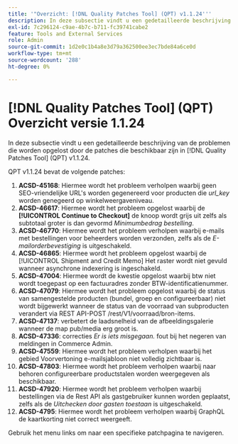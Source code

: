 ```yaml
---
title: '"Overzicht: [!DNL Quality Patches Tool] (QPT) v1.1.24'''
description: In deze subsectie vindt u een gedetailleerde beschrijving van de problemen die worden opgelost door de patches die beschikbaar zijn in [!DNL Quality Patches Tool] (QPT) v1.1.24.
exl-id: 7c296124-c9ae-4b7c-b711-fc39741cabe2
feature: Tools and External Services
role: Admin
source-git-commit: 1d2e0c1b4a8e3d79a362500ee3ec7bde84a6ce0d
workflow-type: tm+mt
source-wordcount: '288'
ht-degree: 0%

---
```


# [!DNL Quality Patches Tool] (QPT) Overzicht versie 1.1.24

In deze subsectie vindt u een gedetailleerde beschrijving van de problemen die worden opgelost door de patches die beschikbaar zijn in [!DNL Quality Patches Tool] (QPT) v1.1.24.

QPT v1.1.24 bevat de volgende patches:

1. **ACSD-45168**: Hiermee wordt het probleem verholpen waarbij geen SEO-vriendelijke URL&#39;s worden gegenereerd voor producten die *url_key* worden genegeerd op winkelweergaveniveau.
1. **ACSD-46617**: Hiermee wordt het probleem opgelost waarbij de **[!UICONTROL Continue to Checkout]** de knoop wordt grijs uit zelfs als subtotaal groter is dan gevormd *Minimumbedrag bestelling*.
1. **ACSD-46770**: Hiermee wordt het probleem verholpen waarbij e-mails met bestellingen voor beheerders worden verzonden, zelfs als de *E-mailorderbevestiging* is uitgeschakeld.
1. **ACSD-46865**: Hiermee wordt het probleem opgelost waarbij de [!UICONTROL Shipment and Credit Memo] Het raster wordt niet gevuld wanneer asynchrone indexering is ingeschakeld.
1. **ACSD-47004**: Hiermee wordt de kwestie opgelost waarbij btw niet wordt toegepast op een factuuradres zonder BTW-identificatienummer.
1. **ACSD-47079**: Hiermee wordt het probleem opgelost waarbij de status van samengestelde producten (bundel, groep en configureerbaar) niet wordt bijgewerkt wanneer de status van de voorraad van subproducten verandert via REST API-POST /rest/V1/voorraad/bron-items.
1. **ACSD-47137**: verbetert de laadsnelheid van de afbeeldingsgalerie wanneer de map pub/media erg groot is.
1. **ACSD-47336**: correcties *Er is iets misgegaan.* fout bij het negeren van meldingen in Commerce Admin.
1. **ACSD-47559**: Hiermee wordt het probleem verholpen waarbij het gebied Voorvertoning e-mailsjabloon niet volledig zichtbaar is.
1. **ACSD-47803**: Hiermee wordt het probleem verholpen waarbij naar behoren configureerbare productstalen worden weergegeven als beschikbaar.
1. **ACSD-47920**: Hiermee wordt het probleem verholpen waarbij bestellingen via de Rest API als gastgebruiker kunnen worden geplaatst, zelfs als de *Uitchecken door gasten toestaan* is uitgeschakeld.
1. **ACSD-4795**: Hiermee wordt het probleem verholpen waarbij GraphQL de kaartkorting niet correct weergeeft.

Gebruik het menu links om naar een specifieke patchpagina te navigeren.

